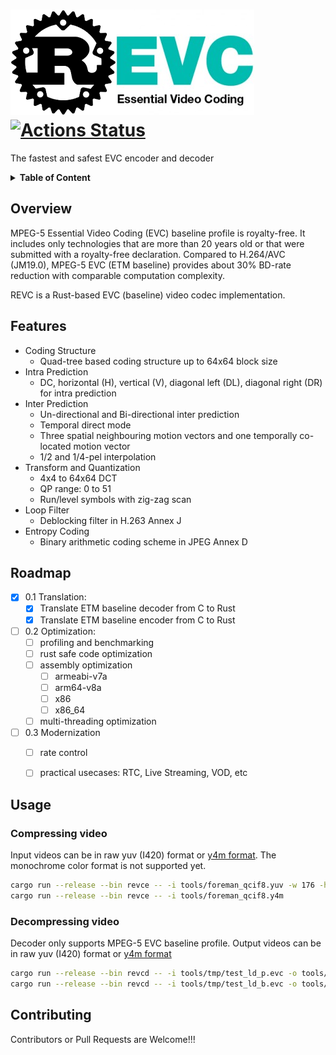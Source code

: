 # ![revc](doc/REVC.png) [![Actions Status](https://github.com/revcx/revc/workflows/revc/badge.svg?branch=master)](https://github.com/revcx/revc/actions) 

The fastest and safest EVC encoder and decoder

<details>
<summary><b>Table of Content</b></summary>

- [Overview](#overview)
- [Features](#features)
- [Roadmap](#roadmap)
- [Usage](#usage)
  - [Compressing video](#compressing-video)
  - [Decompressing video](#decompressing-video)
- [Contributing](#contributing)
</details>

## Overview
MPEG-5 Essential Video Coding (EVC) baseline profile is royalty-free. It includes only technologies that are more than 20 years old or that were submitted with a royalty-free declaration. 
Compared to H.264/AVC (JM19.0), MPEG-5 EVC (ETM baseline) provides about 30% BD-rate reduction with comparable computation complexity.

REVC is a Rust-based EVC (baseline) video codec implementation.

## Features
* Coding Structure
  * Quad-tree based coding structure up to 64x64 block size
* Intra Prediction
  * DC, horizontal (H), vertical (V), diagonal left (DL), diagonal right (DR) for intra prediction
* Inter Prediction
  * Un-directional and Bi-directional inter prediction
  * Temporal direct mode
  * Three spatial neighbouring motion vectors and one temporally co-located motion vector
  * 1/2 and 1/4-pel interpolation
* Transform and Quantization
  * 4x4 to 64x64 DCT
  * QP range: 0 to 51
  * Run/level symbols with zig-zag scan
* Loop Filter
  * Deblocking filter in H.263 Annex J
* Entropy Coding
  * Binary arithmetic coding scheme in JPEG Annex D

## Roadmap
- [x] 0.1 Translation:
  - [x] Translate ETM baseline decoder from C to Rust
  - [x] Translate ETM baseline encoder from C to Rust		 
- [ ] 0.2 Optimization:
  - [ ] profiling and benchmarking
  - [ ] rust safe code optimization
  - [ ] assembly optimization
    - [ ] armeabi-v7a
    - [ ] arm64-v8a
    - [ ] x86
    - [ ] x86_64  
  - [ ] multi-threading optimization
- [ ] 0.3 Modernization
  - [ ] rate control
  - [ ] practical usecases: RTC, Live Streaming, VOD, etc


## Usage
### Compressing video
Input videos can be in raw yuv (I420) format or [y4m format](https://wiki.multimedia.cx/index.php/YUV4MPEG2). The monochrome color format is not supported yet.

```sh
cargo run --release --bin revce -- -i tools/foreman_qcif8.yuv -w 176 -h 144 -z 30 -f 8 -q 27 -r tools/tmp/rec.yuv --keyint 8 --ref_pic_gap_length 8 --skip 0 --disable_dbf --inter_slice_type 1 -o tools/tmp/test_ld_p.evc -v
cargo run --release --bin revce -- -i tools/foreman_qcif8.y4m                     -f 8 -q 27 -r tools/tmp/rec.y4m --keyint 8 --ref_pic_gap_length 8 --skip 0               --inter_slice_type 0 -o tools/tmp/test_ld_b.evc -v
```

### Decompressing video
Decoder only supports MPEG-5 EVC baseline profile. Output videos can be in raw yuv (I420) format or [y4m format](https://wiki.multimedia.cx/index.php/YUV4MPEG2)

```sh
cargo run --release --bin revcd -- -i tools/tmp/test_ld_p.evc -o tools/tmp/test.yuv -v
cargo run --release --bin revcd -- -i tools/tmp/test_ld_b.evc -o tools/tmp/test.y4m -v
```

## Contributing
Contributors or Pull Requests are Welcome!!!
